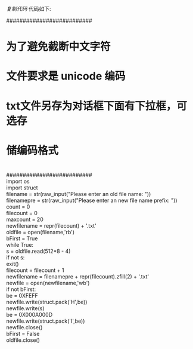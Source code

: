 _复制代码_ 代码如下:

  
##########################  
# #  
# 为了避免截断中文字符 #  
# 文件要求是 unicode 编码 #  
# txt文件另存为对话框下面有下拉框，可选存 #  
# 储编码格式 #  
# #  
##########################  
import os  
import struct  
filename = str(raw_input("Please enter an old file name: "))  
filenamepre = str(raw_input("Please enter an new file name prefix: "))  
count = 0  
filecount = 0  
maxcount = 20  
newfilename = repr(filecount) + '.txt'  
oldfile = open(filename,'rb')  
bFirst = True  
while True:  
s = oldfile.read(512*8 - 4)  
if not s:  
exit()  
filecount = filecount + 1  
newfilename = filenamepre + repr(filecount).zfill(2) + '.txt'  
newfile = open(newfilename,'wb')  
if not bFirst:  
be = 0XFEFF  
newfile.write(struct.pack('H',be))  
newfile.write(s)  
be = 0X000A000D  
newfile.write(struct.pack('I',be))  
newfile.close()  
bFirst = False  
oldfile.close()  
  

